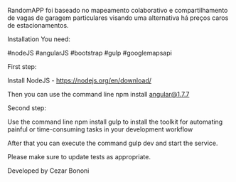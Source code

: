 RandomAPP foi baseado no mapeamento colaborativo e compartilhamento de vagas de garagem particulares visando uma alternativa há preços caros de estacionamentos.

Installation
You need:

#nodeJS
#angularJS
#bootstrap
#gulp
#googlemapsapi

First step:

Install NodeJS - https://nodejs.org/en/download/

Then you can use the command line npm install angular@1.7.7

Second step:

Use the command line npm install gulp to install the toolkit for automating painful or time-consuming tasks in your development workflow

After that you can execute the command gulp dev and start the service.

Please make sure to update tests as appropriate.

Developed by Cezar Bononi
